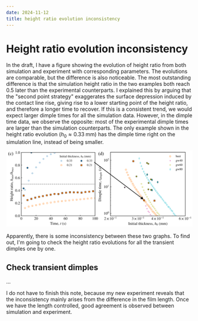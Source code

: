 ```yaml
---
date: 2024-11-12
title: height ratio evolution inconsistency
---
```


# Height ratio evolution inconsistency

In the draft, I have a figure showing the evolution of height ratio from both simulation and experiment with corresponding parameters. The evolutions are comparable, but the difference is also noticeable. The most outstanding difference is that the simulation height ratio in the two examples both reach 0.5 later than the experimental counterparts. I explained this by arguing that the "second point strategy" exaggerates the surface depression induced by the contact line rise, giving rise to a lower starting point of the height ratio, and therefore a longer time to recover. If this is a consistent trend, we would expect larger dimple times for all the simulation data. However, in the dimple time data, we observe the opposite: most of the experimental dimple times are larger than the simulation counterparts. The only example shown in the height ratio evolution ($h_0\approx 0.33\;\mathrm{mm}$) has the dimple time right on the simulation line, instead of being smaller. 

<img src="/assets/images/2024/11/inconsistent-height-ratio.png" width=700px>  

Apparently, there is some inconsistency between these two graphs. To find out, I'm going to check the height ratio evolutions for all the transient dimples one by one. 

## Check transient dimples

...

I do not have to finish this note, because my new experiment reveals that the inconsistency mainly arises from the difference in the film length. Once we have the length controlled, good agreement is observed between simulation and experiment.


